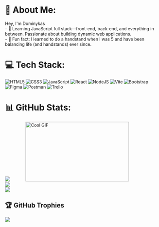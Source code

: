 # 💫 About Me:
Hey, I'm Dominykas<br>- 🌱 Learning JavaScript full stack—front-end, back-end, and everything in between. Passionate about building dynamic web applications.<br>- 🤸 Fun fact: I learned to do a handstand when I was 5 and have been balancing life (and handstands) ever since.

# 💻 Tech Stack:
![HTML5](https://img.shields.io/badge/html5-%23E34F26.svg?style=for-the-badge&logo=html5&logoColor=white) ![CSS3](https://img.shields.io/badge/css3-%231572B6.svg?style=for-the-badge&logo=css3&logoColor=white) ![JavaScript](https://img.shields.io/badge/javascript-%23323330.svg?style=for-the-badge&logo=javascript&logoColor=%23F7DF1E) ![React](https://img.shields.io/badge/react-%2320232a.svg?style=for-the-badge&logo=react&logoColor=%2361DAFB) ![NodeJS](https://img.shields.io/badge/node.js-6DA55F?style=for-the-badge&logo=node.js&logoColor=white) ![Vite](https://img.shields.io/badge/vite-%23646CFF.svg?style=for-the-badge&logo=vite&logoColor=white) ![Bootstrap](https://img.shields.io/badge/bootstrap-%238511FA.svg?style=for-the-badge&logo=bootstrap&logoColor=white) ![Figma](https://img.shields.io/badge/figma-%23F24E1E.svg?style=for-the-badge&logo=figma&logoColor=white) ![Postman](https://img.shields.io/badge/Postman-FF6C37?style=for-the-badge&logo=postman&logoColor=white) ![Trello](https://img.shields.io/badge/Trello-%23026AA7.svg?style=for-the-badge&logo=Trello&logoColor=white)
# 📊 GitHub Stats:

![](https://github-readme-stats.vercel.app/api?username=Kruminas&theme=radical&hide_border=false&include_all_commits=true&count_private=false) &nbsp; &nbsp; &nbsp; &nbsp; &nbsp; &nbsp; <img src="https://github.com/user-attachments/assets/bc8d8a8b-f961-4933-ad10-6b1beddd6bb5" alt="Cool GIF"  width="340" height="195"><br/>
![](https://github-readme-streak-stats.herokuapp.com/?user=Kruminas&theme=radical&hide_border=false)<br/>
![](https://github-readme-stats.vercel.app/api/top-langs/?username=Kruminas&theme=radical&hide_border=false&include_all_commits=true&count_private=false&layout=compact) 


## 🏆 GitHub Trophies
![](https://github-profile-trophy.vercel.app/?username=Kruminas&theme=radical&no-frame=true&no-bg=false&margin-w=4)







